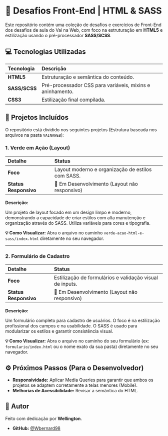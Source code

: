 # 🚀 Desafios Front-End | HTML & SASS

Este repositório contém uma coleção de desafios e exercícios de Front-End dos desafios de aula do Vai na Web, com foco na estruturação em **HTML5** e estilização usando o pré-processador **SASS/SCSS**.

## 💻 Tecnologias Utilizadas

| Tecnologia | Descrição |
| :--- | :--- |
| **HTML5** | Estruturação e semântica do conteúdo. |
| **SASS/SCSS** | Pré-processador CSS para variáveis, mixins e aninhamento. |
| **CSS3** | Estilização final compilada. |

## 🌟 Projetos Incluídos

O repositório está dividido nos seguintes projetos (Estrutura baseada nos arquivos na pasta `VAINAWEB`):

### 1. Verde em Ação (Layout)

| Detalhe | Status |
| :--- | :--- |
| **Foco** | Layout moderno e organização de estilos com SASS. |
| **Status Responsivo** | 🚧 Em Desenvolvimento (Layout não responsivo) |

**Descrição:**

Um projeto de layout focado em um design limpo e moderno, demonstrando a capacidade de criar estilos com alta manutenção e organização através do SASS. Utiliza variáveis para cores e tipografia.

**💡 Como Visualizar:**
Abra o arquivo no caminho `verde-acao-html-e-sass/index.html` diretamente no seu navegador.

---

### 2. Formulário de Cadastro

| Detalhe | Status |
| :--- | :--- |
| **Foco** | Estilização de formulários e validação visual de inputs. |
| **Status Responsivo** | 🚧 Em Desenvolvimento (Layout não responsivo) |

**Descrição:**

Um formulário completo para cadastro de usuários. O foco é na estilização profissional dos campos e na usabilidade. O SASS é usado para modularizar os estilos e garantir consistência visual.

**💡 Como Visualizar:**
Abra o arquivo no caminho do seu formulário (ex: `formulario/index.html` ou o nome exato da sua pasta) diretamente no seu navegador.

## ⚙️ Próximos Passos (Para o Desenvolvedor)

* **Responsividade:** Aplicar Media Queries para garantir que ambos os projetos se adaptem corretamente a telas menores (Mobile).
* **Melhorias de Acessibilidade:** Revisar a semântica do HTML.

## 👤 Autor

Feito com dedicação por **Wellington**.

* **GitHub:** [@Wbernard98](https://github.com/Wbernard98)
